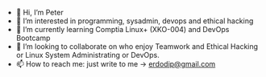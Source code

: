 - 👋 Hi, I’m Peter
- 👀 I’m interested in programming, sysadmin, devops and ethical hacking
- 🌱 I’m currently learning Comptia Linux+ (XKO-004) and DevOps Bootcamp
- 💞️ I’m looking to collaborate on who enjoy Teamwork and Ethical Hacking or Linux System Administrating or DevOps.
- 📫 How to reach me: just write to me -> erdodip@gmail.com

<!---
erdodip/erdodip is a ✨ special ✨ repository because its `README.md` (this file) appears on your GitHub profile.
You can click the Preview link to take a look at your changes.
--->
